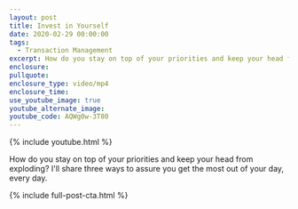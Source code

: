 ```yaml
---
layout: post
title: Invest in Yourself
date: 2020-02-29 00:00:00
tags:
  - Transaction Management
excerpt: How do you stay on top of your priorities and keep your head from exploding?
enclosure:
pullquote:
enclosure_type: video/mp4
enclosure_time:
use_youtube_image: true
youtube_alternate_image:
youtube_code: AQWg0w-3T80
---
```


{% include youtube.html %}

How do you stay on top of your priorities and keep your head from exploding? I'll share three ways to assure you get the most out of your day, every day.

{% include full-post-cta.html %}